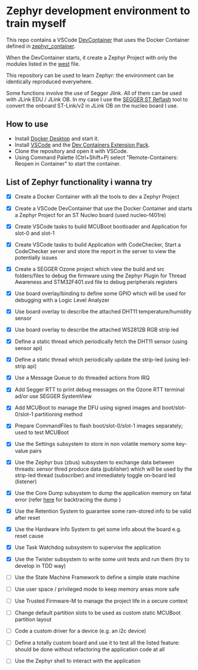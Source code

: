 # Zephyr development environment to train myself

This repo contains a VSCode [DevContainer](.devcontainer/devcontainer.json) that uses the Docker Container defined in [zephyr_container](https://github.com/silvio-vallorani/zephyr_container).

When the DevContainer starts, it create a Zephyr Project with only the modules listed in the [west](west.yml) file.

This repository can be used to learn Zephyr: the environment can be identically reproduced everywhere.

Some functions involve the use of Segger Jlink. All of them can be used with JLink EDU / JLink OB. In my case I use the [SEGGER ST Reflash](https://www.segger.com/products/debug-probes/j-link/models/other-j-links/st-link-on-board/) tool to convert the onboard ST-Link/v2 in JLink OB on the nucleo board I use.

## How to use

- Install [Docker Desktop](https://www.docker.com/products/docker-desktop/) and start it.
- Install [VSCode](https://code.visualstudio.com/Download) and the [Dev Containers Extension Pack](https://marketplace.visualstudio.com/items?itemName=ms-vscode-remote.remote-containers).
- Clone the repository and open it with VSCode.
- Using Command Palette (Ctrl+Shift+P) select "Remote-Containers: Reopen in Container" to start the container.

## List of Zephyr functionality i wanna try

- [x] Create a Docker Container with all the tools to dev a Zephyr Project
- [x] Create a VSCode DevContainer that use the Docker Container and starts a Zephyr Project for an ST Nucleo board (used nucleo-f401re)
- [x] Create VSCode tasks to build MCUBoot bootloader and Application for slot-0 and slot-1
- [x] Create VSCode tasks to build Application with CodeChecker, Start a CodeChecker server and store the report in the server to view the potentially issues
- [x] Create a SEGGER Ozone project which view the build and src folders/files to debug the firmware using the Zephyr Plugin for Thread Awareness and STM32F401.svd file to debug peripherals registers
- [x] Use board overlay/binding to define some GPIO which will be used for debugging with a Logic Level Analyzer
- [x] Use board overlay to describe the attached DHT11 temperature/humidity sensor
- [x] Use board overlay to describe the attached WS2812B RGB strip led
- [x] Define a static thread which periodically fetch the DHT11 sensor (using sensor api)
- [x] Define a static thread which periodically update the strip-led (using led-strip api)
- [x] Use a Message Queue to do threaded actions from IRQ
- [x] Add Segger RTT to print debug messages on the Ozone RTT terminal ad/or use SEGGER SystemView
- [x] Add MCUBoot to manage the DFU using signed images and boot/slot-0/slot-1 partitioning method
- [x] Prepare CommandFiles to flash boot/slot-0/slot-1 images separately; used to test MCUBoot
- [x] Use the Settings subsystem to store in non volatile memory some key-value pairs
- [x] Use the Zephyr bus (zbus) subsystem to exchange data between threads: sensor thred produce data (publisher) which will be used by the strip-led thread (subscriber) and immediately toggle on-board led (listener)
- [x] Use the Core Dump subsystem to dump the application memory on fatal error (refer [here](https://blog.espressif.com/core-dump-a-powerful-tool-for-debugging-programs-in-zephyr-with-esp32-boards-969830fd6cdb) for backtracing the dump )
- [x] Use the Retention System to guarantee some ram-stored info to be valid after reset
- [x] Use the Hardware Info System to get some info about the board e.g. reset cause
- [x] Use Task Watchdog subsystem to supervise the application
- [x] Use the Twister subsystem to write some unit tests and run them (try to develop in TDD way)
- [ ] Use the State Machine Framework to define a simple state machine
- [ ] Use user space / privileged mode to keep memory areas more safe
- [ ] Use Trusted Firmware-M to manage the project life in a secure context

- [ ] Change default partition slots to be used as custom static MCUBoot partition layout
- [ ] Code a custom driver for a device (e.g. an i2c device)
- [ ] Define a totally custom board and use it to test all the listed feature: should be done without refactoring the application code at all
- [ ] Use the Zephyr shell to interact with the application
